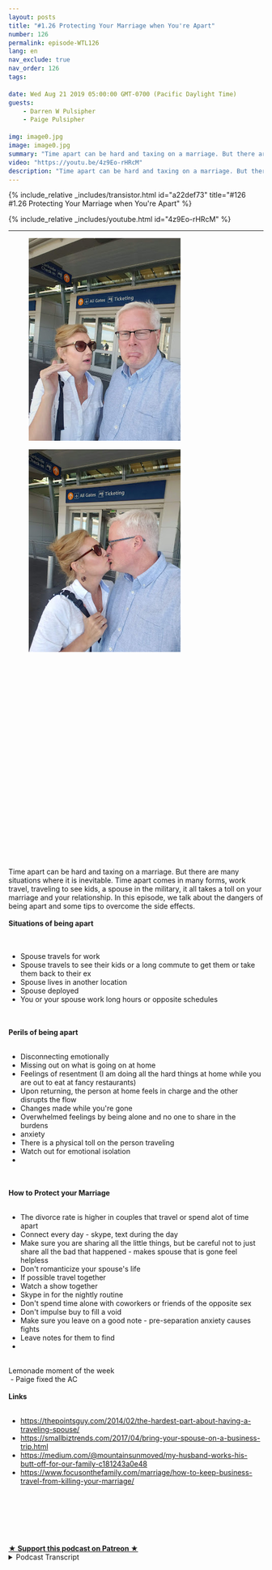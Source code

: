 ```yaml
---
layout: posts
title: "#1.26 Protecting Your Marriage when You're Apart"
number: 126
permalink: episode-WTL126
lang: en
nav_exclude: true
nav_order: 126
tags:

date: Wed Aug 21 2019 05:00:00 GMT-0700 (Pacific Daylight Time)
guests:
    - Darren W Pulsipher
    - Paige Pulsipher

img: image0.jpg
image: image0.jpg
summary: "Time apart can be hard and taxing on a marriage. But there are many situations where it is inevitable. Time apart comes in many forms, work travel, traveling to see kids, a spouse in the military, it all takes a toll on your marriage and your relationship. In this episode, we talk about the dangers of being apart and some tips to overcome the side effects. "
video: "https://youtu.be/4z9Eo-rHRcM"
description: "Time apart can be hard and taxing on a marriage. But there are many situations where it is inevitable. Time apart comes in many forms, work travel, traveling to see kids, a spouse in the military, it all takes a toll on your marriage and your relationship. In this episode, we talk about the dangers of being apart and some tips to overcome the side effects. "
---
```


<div>
{% include_relative _includes/transistor.html id="a22def73" title="#126 #1.26 Protecting Your Marriage when You're Apart" %}

{% include_relative _includes/youtube.html id="4z9Eo-rHRcM" %}
</div>

---

<html><head></head><body><div><figure data-trix-attachment="{&quot;contentType&quot;:&quot;image&quot;,&quot;height&quot;:400,&quot;url&quot;:&quot;https://1.bp.blogspot.com/-sTyTyMtgWq0/XVsbRK2lt_I/AAAAAAAFC0U/XBrAWszRt7QCRczsW9M-EeF8G8V1FIMOwCLcBGAs/s400/20190819_120208.jpg&quot;,&quot;width&quot;:300}" data-trix-content-type="image" class="attachment attachment--preview"><img src="./image0.jpg" width="300" height="400"><figcaption class="attachment__caption"></figcaption></figure></div><div><figure data-trix-attachment="{&quot;contentType&quot;:&quot;image&quot;,&quot;height&quot;:400,&quot;url&quot;:&quot;https://1.bp.blogspot.com/-lGrmIGzNnaE/XVsbRDMqP-I/AAAAAAAFC0Q/m-mef8SnT48z1wP1eS5VGAssZlfo6CuEACLcBGAs/s400/20190819_120222.jpg&quot;,&quot;width&quot;:300}" data-trix-content-type="image" class="attachment attachment--preview"><img src="./image1.jpg" width="300" height="400"><figcaption class="attachment__caption"></figcaption></figure></div><div>&nbsp;</div><div><br></div><div><br></div><div><br></div><div><br></div><div><br></div><div><br></div><div><br></div><div><br></div><div><br></div><div><br></div><div><br></div><div><br></div><div><br></div><div><br></div><div><br></div><div><br></div><div><br></div><div><br></div><div><br></div><div><br></div><div><br></div><div><br></div><div><br></div><div>Time apart can be hard and taxing on a marriage. But there are many situations where it is inevitable. Time apart comes in many forms, work travel, traveling to see kids, a spouse in the military, it all takes a toll on your marriage and your relationship. In this episode, we talk about the dangers of being apart and some tips to overcome the side effects.&nbsp;</div><div><strong><br>Situations of being apart<br></strong><br></div><div><br></div><ul><li>Spouse travels for work</li><li>Spouse travels to see their kids or a long commute to get them or take them back to their ex</li><li>Spouse lives in another location</li><li>Spouse deployed</li><li>You or your spouse work long hours or opposite schedules</li></ul><div><br></div><div><strong><br>Perils of being apart<br></strong><br></div><ul><li>Disconnecting emotionally</li><li>Missing out on what is going on at home</li><li>Feelings of resentment (I am doing all the hard things at home while you are out to eat at fancy restaurants)</li><li>Upon returning, the person at home feels in charge and the other disrupts the flow</li><li>Changes made while you're gone</li><li>Overwhelmed feelings by being alone and no one to share in the burdens</li><li>anxiety&nbsp;</li><li>There is a physical toll on the person traveling</li><li>Watch out for emotional isolation&nbsp;</li><li><br></li></ul><div><br></div><div><strong><br>How to Protect your Marriage<br></strong><br></div><ul><li>The divorce rate is higher in couples that travel or spend alot of time apart</li><li>Connect every day - skype, text during the day</li><li>Make sure you are sharing all the little things, but be careful not to just share all the bad that happened - makes spouse that is gone feel helpless</li><li>Don't romanticize your spouse's life</li><li>If possible travel together</li><li>Watch a show together&nbsp;</li><li>Skype in for the nightly routine</li><li>Don't spend time alone with coworkers or friends of the opposite sex</li><li>Don't impulse buy to fill a void</li><li>Make sure you leave on a good note - pre-separation anxiety causes fights</li><li>Leave notes for them to find</li><li><br></li></ul><div><br></div><div>Lemonade moment of the week</div><div>&nbsp;- Paige fixed the AC</div><div><strong><br>Links<br></strong><br></div><ul><li><a href="https://thepointsguy.com/2014/02/the-hardest-part-about-having-a-traveling-spouse/">https://thepointsguy.com/2014/02/the-hardest-part-about-having-a-traveling-spouse/</a></li><li><a href="https://smallbiztrends.com/2017/04/bring-your-spouse-on-a-business-trip.html">https://smallbiztrends.com/2017/04/bring-your-spouse-on-a-business-trip.html</a></li><li><a href="https://medium.com/@mountainsunmoved/my-husband-works-his-butt-off-for-our-family-c181243a0e48">https://medium.com/@mountainsunmoved/my-husband-works-his-butt-off-for-our-family-c181243a0e48</a></li><li><a href="https://www.focusonthefamily.com/marriage/how-to-keep-business-travel-from-killing-your-marriage/">https://www.focusonthefamily.com/marriage/how-to-keep-business-travel-from-killing-your-marriage/</a></li></ul><div><br></div><div><br></div><div><br></div><div><br></div><div><br><br></div>
<strong>
  <a href="https://www.patreon.com/wheresthelemonade" target="_donate" rel="payment" title="★ Support this podcast on Patreon ★">★ Support this podcast on Patreon ★</a>
</strong></body></html>

<details>
<summary> Podcast Transcript </summary>

<p></p>

</details>
